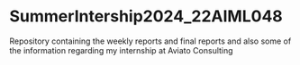 # SummerIntership2024_22AIML048
Repository containing the weekly reports and final reports and also some of the information regarding my internship at Aviato Consulting
